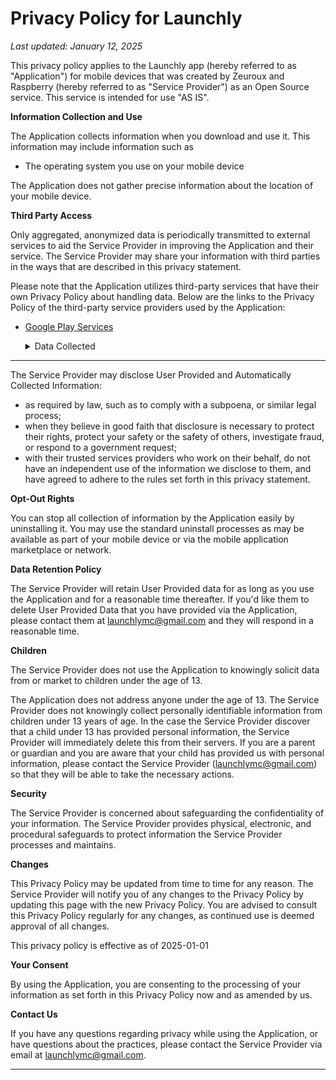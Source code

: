 # Privacy Policy for Launchly

*Last updated: January 12, 2025*

This privacy policy applies to the Launchly app (hereby referred to as "Application") for mobile devices that was created by Zeuroux and Raspberry (hereby referred to as "Service Provider") as an Open Source service. This service is intended for use "AS IS".

**Information Collection and Use**

The Application collects information when you download and use it. This information may include information such as

*   The operating system you use on your mobile device

The Application does not gather precise information about the location of your mobile device.

**Third Party Access**

Only aggregated, anonymized data is periodically transmitted to external services to aid the Service Provider in improving the Application and their service. The Service Provider may share your information with third parties in the ways that are described in this privacy statement.

Please note that the Application utilizes third-party services that have their own Privacy Policy about handling data. Below are the links to the Privacy Policy of the third-party service providers used by the Application:

*   [Google Play Services](https://www.google.com/policies/privacy/)
    <details>
        <summary>Data Collected</summary>

    ## Device Data sent to Google

    ### Build Properties

    Build.RADIO<br>
    Build.BOOTLOADER<br>
    Build.BRAND<br>
    Build.ID<br>
    Build.HARDWARE<br>
    Build.VERSION.RELEASE<br>
    Build.VERSION.SDK_INT<br>
    Build.MODEL<br>
    Build.FINGERPRINT<br>
    Build.MANUFACTURER<br>
    Build.DEVICE<br>
    Build.PRODUCT<br>

    ### Device Display Info (Required to decide what resources device supports. i.e. hdpi, xhdpi, ... and so on)

    Screen.Density<br>
    Screen.Width<br>
    Screen.Height<br>
    TouchScreen<br>
    ScreenLayout<br>

    ### Device Navigation Capabilities

    Keyboard<br>
    HasHardKeyboard<br>
    Navigation<br>
    HasFiveWayNavigation<br>

    ### CPU Architecture (Required to decide what binaries device supports. i.e. armeabi-v7a, arm64-v8a)

    Platforms

    ### List of all supported languages on device

    Locales

    ### Graphics Library (Required to decide GPU capabilities, mostly required to fing supported Games)

    GL.Extensions<br>
    GL.Version

    ### PlayStore

    GSF.version<br>
    Vending.version<br>
    Vending.versionString<br>

    </details>

* * *

The Service Provider may disclose User Provided and Automatically Collected Information:

*   as required by law, such as to comply with a subpoena, or similar legal process;
*   when they believe in good faith that disclosure is necessary to protect their rights, protect your safety or the safety of others, investigate fraud, or respond to a government request;
*   with their trusted services providers who work on their behalf, do not have an independent use of the information we disclose to them, and have agreed to adhere to the rules set forth in this privacy statement.

**Opt-Out Rights**

You can stop all collection of information by the Application easily by uninstalling it. You may use the standard uninstall processes as may be available as part of your mobile device or via the mobile application marketplace or network.

**Data Retention Policy**

The Service Provider will retain User Provided data for as long as you use the Application and for a reasonable time thereafter. If you'd like them to delete User Provided Data that you have provided via the Application, please contact them at launchlymc@gmail.com and they will respond in a reasonable time.

**Children**

The Service Provider does not use the Application to knowingly solicit data from or market to children under the age of 13.

The Application does not address anyone under the age of 13. The Service Provider does not knowingly collect personally identifiable information from children under 13 years of age. In the case the Service Provider discover that a child under 13 has provided personal information, the Service Provider will immediately delete this from their servers. If you are a parent or guardian and you are aware that your child has provided us with personal information, please contact the Service Provider (launchlymc@gmail.com) so that they will be able to take the necessary actions.

**Security**

The Service Provider is concerned about safeguarding the confidentiality of your information. The Service Provider provides physical, electronic, and procedural safeguards to protect information the Service Provider processes and maintains.

**Changes**

This Privacy Policy may be updated from time to time for any reason. The Service Provider will notify you of any changes to the Privacy Policy by updating this page with the new Privacy Policy. You are advised to consult this Privacy Policy regularly for any changes, as continued use is deemed approval of all changes.

This privacy policy is effective as of 2025-01-01

**Your Consent**

By using the Application, you are consenting to the processing of your information as set forth in this Privacy Policy now and as amended by us.

**Contact Us**

If you have any questions regarding privacy while using the Application, or have questions about the practices, please contact the Service Provider via email at launchlymc@gmail.com.

* * *
